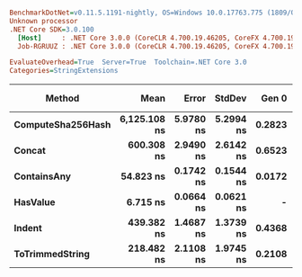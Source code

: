 ``` ini

BenchmarkDotNet=v0.11.5.1191-nightly, OS=Windows 10.0.17763.775 (1809/October2018Update/Redstone5)
Unknown processor
.NET Core SDK=3.0.100
  [Host]     : .NET Core 3.0.0 (CoreCLR 4.700.19.46205, CoreFX 4.700.19.46214), X64 RyuJIT
  Job-RGRUUZ : .NET Core 3.0.0 (CoreCLR 4.700.19.46205, CoreFX 4.700.19.46214), X64 RyuJIT

EvaluateOverhead=True  Server=True  Toolchain=.NET Core 3.0  
Categories=StringExtensions  

```
|            Method |         Mean |     Error |    StdDev |  Gen 0 |  Gen 1 | Gen 2 | Allocated |
|------------------ |-------------:|----------:|----------:|-------:|-------:|------:|----------:|
| **ComputeSha256Hash** | **6,125.108 ns** | **5.9780 ns** | **5.2994 ns** | **0.2823** |      **-** |     **-** |    **2760 B** |
|            **Concat** |   **600.308 ns** | **2.9490 ns** | **2.6142 ns** | **0.6523** | **0.0048** |     **-** |    **6096 B** |
|       **ContainsAny** |    **54.823 ns** | **0.1742 ns** | **0.1544 ns** | **0.0172** |      **-** |     **-** |     **160 B** |
|          **HasValue** |     **6.715 ns** | **0.0664 ns** | **0.0621 ns** |      **-** |      **-** |     **-** |         **-** |
|            **Indent** |   **439.382 ns** | **1.4687 ns** | **1.3739 ns** | **0.4368** | **0.0019** |     **-** |    **4088 B** |
|   **ToTrimmedString** |   **218.482 ns** | **2.1108 ns** | **1.9745 ns** | **0.2108** | **0.0005** |     **-** |    **1960 B** |
